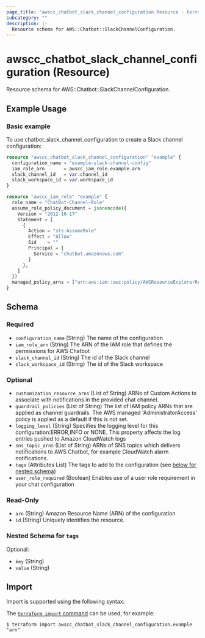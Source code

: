 ```yaml
---
page_title: "awscc_chatbot_slack_channel_configuration Resource - terraform-provider-awscc"
subcategory: ""
description: |-
  Resource schema for AWS::Chatbot::SlackChannelConfiguration.
---
```


# awscc_chatbot_slack_channel_configuration (Resource)

Resource schema for AWS::Chatbot::SlackChannelConfiguration.

## Example Usage

### Basic example
To use chatbot_slack_channel_configuration to create a Slack channel configuration:
```terraform
resource "awscc_chatbot_slack_channel_configuration" "example" {
  configuration_name = "example-slack-channel-config"
  iam_role_arn       = awscc_iam_role.example.arn
  slack_channel_id   = var.channel_id
  slack_workspace_id = var.workspace_id
}

resource "awscc_iam_role" "example" {
  role_name = "ChatBot-Channel-Role"
  assume_role_policy_document = jsonencode({
    Version = "2012-10-17"
    Statement = [
      {
        Action = "sts:AssumeRole"
        Effect = "Allow"
        Sid    = ""
        Principal = {
          Service = "chatbot.amazonaws.com"
        }
      },
    ]
  })
  managed_policy_arns = ["arn:aws:iam::aws:policy/AWSResourceExplorerReadOnlyAccess"]
}
```

<!-- schema generated by tfplugindocs -->
## Schema

### Required

- `configuration_name` (String) The name of the configuration
- `iam_role_arn` (String) The ARN of the IAM role that defines the permissions for AWS Chatbot
- `slack_channel_id` (String) The id of the Slack channel
- `slack_workspace_id` (String) The id of the Slack workspace

### Optional

- `customization_resource_arns` (List of String) ARNs of Custom Actions to associate with notifications in the provided chat channel.
- `guardrail_policies` (List of String) The list of IAM policy ARNs that are applied as channel guardrails. The AWS managed 'AdministratorAccess' policy is applied as a default if this is not set.
- `logging_level` (String) Specifies the logging level for this configuration:ERROR,INFO or NONE. This property affects the log entries pushed to Amazon CloudWatch logs
- `sns_topic_arns` (List of String) ARNs of SNS topics which delivers notifications to AWS Chatbot, for example CloudWatch alarm notifications.
- `tags` (Attributes List) The tags to add to the configuration (see [below for nested schema](#nestedatt--tags))
- `user_role_required` (Boolean) Enables use of a user role requirement in your chat configuration

### Read-Only

- `arn` (String) Amazon Resource Name (ARN) of the configuration
- `id` (String) Uniquely identifies the resource.

<a id="nestedatt--tags"></a>
### Nested Schema for `tags`

Optional:

- `key` (String)
- `value` (String)

## Import

Import is supported using the following syntax:

The [`terraform import` command](https://developer.hashicorp.com/terraform/cli/commands/import) can be used, for example:

```shell
$ terraform import awscc_chatbot_slack_channel_configuration.example "arn"
```